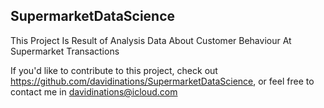 ## SupermarketDataScience

This Project Is Result of Analysis Data About Customer Behaviour At Supermarket Transactions

If you'd like to contribute to this project, check out https://github.com/davidinations/SupermarketDataScience, or feel free to contact me in davidinations@icloud.com

